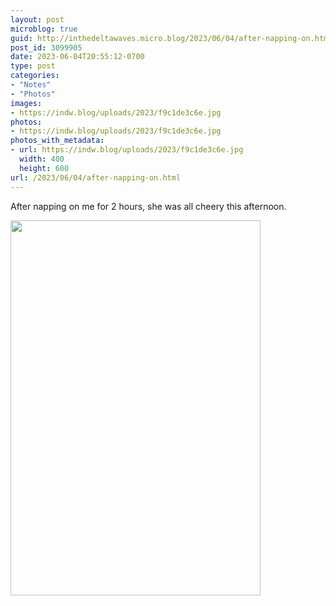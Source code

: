 ```yaml
---
layout: post
microblog: true
guid: http://inthedeltawaves.micro.blog/2023/06/04/after-napping-on.html
post_id: 3099905
date: 2023-06-04T20:55:12-0700
type: post
categories:
- "Notes"
- "Photos"
images:
- https://indw.blog/uploads/2023/f9c1de3c6e.jpg
photos:
- https://indw.blog/uploads/2023/f9c1de3c6e.jpg
photos_with_metadata:
- url: https://indw.blog/uploads/2023/f9c1de3c6e.jpg
  width: 400
  height: 600
url: /2023/06/04/after-napping-on.html
---
```

After napping on me for 2 hours, she was all cheery this afternoon. 

<img src="uploads/2023/f9c1de3c6e.jpg" width="400" height="600" alt="">
